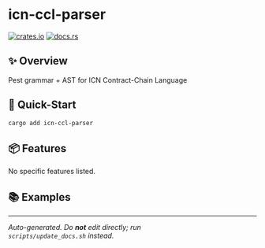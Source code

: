 # icn-ccl-parser

[![crates.io](https://img.shields.io/crates/v/icn-ccl-parser)](https://crates.io/crates/icn-ccl-parser)
[![docs.rs](https://docs.rs/icn-ccl-parser/badge.svg)](https://docs.rs/icn-ccl-parser)

## ✨ Overview
Pest grammar + AST for ICN Contract-Chain Language

## 🚀 Quick-Start
```bash
cargo add icn-ccl-parser
```

## 📦 Features
No specific features listed.

## 📚 Examples
<!-- Add code snippets in each crate later if desired -->

---
_Auto-generated. Do **not** edit directly; run  
`scripts/update_docs.sh` instead._ 